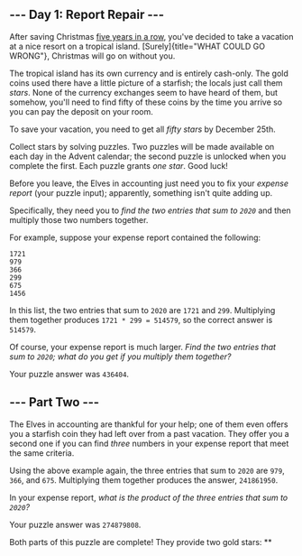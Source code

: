 
\-\-- Day 1: Report Repair \-\--
--------------------------------

After saving Christmas [five years in a row](/events), you\'ve decided
to take a vacation at a nice resort on a tropical island.
[Surely]{title="WHAT COULD GO WRONG"}, Christmas will go on without you.

The tropical island has its own currency and is entirely cash-only. The
gold coins used there have a little picture of a starfish; the locals
just call them *stars*. None of the currency exchanges seem to have
heard of them, but somehow, you\'ll need to find fifty of these coins by
the time you arrive so you can pay the deposit on your room.

To save your vacation, you need to get all *fifty stars* by December
25th.

Collect stars by solving puzzles. Two puzzles will be made available on
each day in the Advent calendar; the second puzzle is unlocked when you
complete the first. Each puzzle grants *one star*. Good luck!

Before you leave, the Elves in accounting just need you to fix your
*expense report* (your puzzle input); apparently, something isn\'t quite
adding up.

Specifically, they need you to *find the two entries that sum to `2020`*
and then multiply those two numbers together.

For example, suppose your expense report contained the following:

    1721
    979
    366
    299
    675
    1456

In this list, the two entries that sum to `2020` are `1721` and `299`.
Multiplying them together produces `1721 * 299 = 514579`, so the correct
answer is `514579`.

Of course, your expense report is much larger. *Find the two entries
that sum to `2020`; what do you get if you multiply them together?*

Your puzzle answer was `436404`.

\-\-- Part Two \-\-- 
--------------------

The Elves in accounting are thankful for your help; one of them even
offers you a starfish coin they had left over from a past vacation. They
offer you a second one if you can find *three* numbers in your expense
report that meet the same criteria.

Using the above example again, the three entries that sum to `2020` are
`979`, `366`, and `675`. Multiplying them together produces the answer,
`241861950`.

In your expense report, *what is the product of the three entries that
sum to `2020`?*

Your puzzle answer was `274879808`.

Both parts of this puzzle are complete! They provide two gold stars:
\*\*
